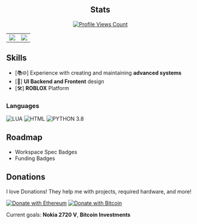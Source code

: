 <h2 align="center">Stats</h2>
<a href="https://github.com/PensiveBread">
  <p align="center">
    <img src="https://komarev.com/ghpvc/?username=PensiveBread" alt="Profile Views Count">
  </p>
</a>

<p align="center">
<table>
  <tr>
    <td align="center" style="padding=0;width=50%;">
      <img src="https://github-readme-stats.vercel.app/api/?username=PensiveBread&title_color=4F8CC9&text_color=9f9f9f&show_icons=true&bg_color=00000000&hide_border=true&icon_color=4F8CC9&hide_title=true&count_private=true" />
    </td>
    <td align="center" style="padding=0;width=50%;">
      <img src="https://github-readme-stats.vercel.app/api/top-langs/?username=PensiveBread&title_color=4F8CC9&text_color=9f9f9f&layout=compact&show_icons=true&bg_color=00000000&hide_border=true&icon_color=00000000&count_private=true" />
    </td>
  </tr>
</table>
</p>

## Skills
- [📚🌐] Experience with creating and maintaining **advanced systems**  
- [🎨] **UI Backend and Frontent** design  
- [🛠️] **ROBLOX** Platform  

### Languages
![LUA](https://img.shields.io/badge/Luau-2C2D72?style=for-the-badge&logo=lua&logoColor=white)
![HTML](https://img.shields.io/badge/HTML5-E34F26?style=for-the-badge&logo=html5&logoColor=white)
<img alt="PYTHON 3.8" src ="https://img.shields.io/badge/기술명-원하는색상코드.svg?&style=for-the-badge&logo=python&logoColor=PYTHON 3.8"/>
## Roadmap
- Workspace Spec Badges
- Funding Badges

## Donations
I love Donations! They help me with projects, required hardware, and more!  

[![Donate with Ethereum](https://en.cryptobadges.io/badge/big/0x84b0934598958e6a1507e26ac1a63f71384fcbc8)](https://en.cryptobadges.io/donate/0x84b0934598958e6a1507e26ac1a63f71384fcbc8)
[![Donate with Bitcoin](https://en.cryptobadges.io/badge/big/3P44apMLSALiV8yJDJdZNpmpGC1aWiowXw)](https://en.cryptobadges.io/donate/3P44apMLSALiV8yJDJdZNpmpGC1aWiowXw)  

Current goals: **Nokia 2720 V**, **Bitcoin Investments**  
